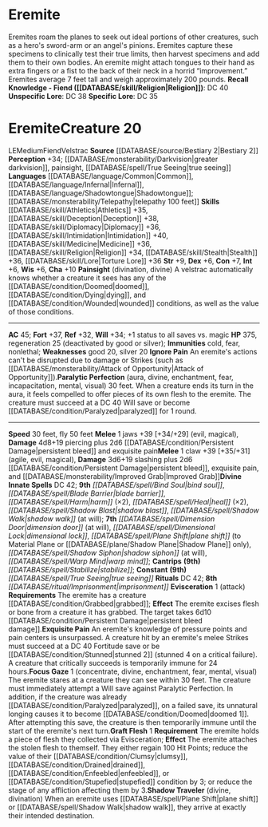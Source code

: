 ﻿---
ac: '45'
alignment: LE
charisma: '+10'
constitution: '+7'
creature_ability:
- Evisceration
- Exquisite Pain
- Focus Gaze
- Graft Flesh
- Ignore Pain
- Painsight
- Paralytic
- Perfection
- Shadow Traveler
creature_family: '[[DATABASE/monsterfamily/Velstrac|Velstrac]]'
dexterity: '+6'
fly_speed: '50'
fortitude: '+37'
hp: '375'
id: '852'
immunity:
- cold
- '[[DATABASE/trait/Fear|fear]]'
- nonlethal
intelligence: '+6'
land_speed: '30'
language:
- '[[DATABASE/language/Common|Common]]'
- '[[DATABASE/language/Infernal|Infernal]]'
- '[[DATABASE/language/Shadowtongue|Shadowtongue]] ; [[DATABASE/monsterability/Telepathy|telepathy
  100 feet]]'
level: '20'
max_speed: '50'
name: Eremite
perception: '+34'
rarity: Common
reflex: '+32'
sense:
- '[[DATABASE/monsterability/Darkvision|greater darkvision]]'
- painsight
- '[[DATABASE/spell/True Seeing|true seeing]]'
size: Medium
skill:
- '[[DATABASE/skill/Athletics|Athletics]] +35'
- '[[DATABASE/skill/Deception|Deception]] +38'
- '[[DATABASE/skill/Diplomacy|Diplomacy]] +36'
- '[[DATABASE/skill/Intimidation|Intimidation]] +40'
- '[[DATABASE/skill/Medicine|Medicine]] +36'
- '[[DATABASE/skill/Religion|Religion]] +34'
- '[[DATABASE/skill/Stealth|Stealth]] +36'
- '[[DATABASE/skill/Lore|TortureLore]] +36'
source: '[[DATABASE/source/Bestiary 2|Bestiary 2]]'
speed:
- 30 feet
- fly 50 feet
spell:
- '[[DATABASE/spell/Bind Soul|Bind Soul]]'
- '[[DATABASE/spell/Blade Barrier|BladeBarrier]]'
- '[[DATABASE/spell/Dimension Door|Dimension Door]]'
- '[[DATABASE/spell/Dimensional Lock|Dimensional Lock]]'
- '[[DATABASE/spell/Harm|Harm]]'
- '[[DATABASE/spell/Heal|Heal]]'
- '[[DATABASE/spell/Plane Shift|Plane Shift]]'
- '[[DATABASE/spell/Shadow Blast|Shadow Blast]]'
- '[[DATABASE/spell/Shadow Siphon|Shadow Siphon]]'
- '[[DATABASE/spell/Shadow Walk|Shadow Walk]]'
- '[[DATABASE/spell/Stabilize|Stabilize]]'
- '[[DATABASE/spell/True Seeing|True Seeing]]'
- '[[DATABASE/spell/Warp Mind|Warp Mind]]'
strength: '+9'
strength_req: '9'
strongest_save:
- Fortitude
trait:
- '[[DATABASE/trait/Fiend|Fiend]]'
- '[[DATABASE/trait/Velstrac|Velstrac]]'
type: Creature
vision: Greater darkvision
weakest_save:
- Reflex
weakness:
- good 20
- silver 20
will: '+34'
wisdom: '+6'

---
# Eremite

Eremites roam the planes to seek out ideal portions of other creatures, such as a hero's sword-arm or an angel's pinions. Eremites capture these specimens to clinically test their true limits, then harvest specimens and add them to their own bodies. An eremite might attach tongues to their hand as extra fingers or a fist to the back of their neck in a horrid “improvement.” Eremites average 7 feet tall and weigh approximately 200 pounds.
**Recall Knowledge - Fiend ([[DATABASE/skill/Religion|Religion]])**: DC 40
**Unspecific Lore**: DC 38
**Specific Lore**: DC 35

# Eremite<span class="item-type">Creature 20</span>

<span class="trait-alignment item-trait">LE</span><span class="trait-size item-trait">Medium</span><span class="item-trait">Fiend</span><span class="item-trait">Velstrac</span>
**Source** [[DATABASE/source/Bestiary 2|Bestiary 2]] 
**Perception** +34; [[DATABASE/monsterability/Darkvision|greater darkvision]], painsight, [[DATABASE/spell/True Seeing|true seeing]]
**Languages** [[DATABASE/language/Common|Common]], [[DATABASE/language/Infernal|Infernal]], [[DATABASE/language/Shadowtongue|Shadowtongue]]; [[DATABASE/monsterability/Telepathy|telepathy 100 feet]]
**Skills** [[DATABASE/skill/Athletics|Athletics]] +35, [[DATABASE/skill/Deception|Deception]] +38, [[DATABASE/skill/Diplomacy|Diplomacy]] +36, [[DATABASE/skill/Intimidation|Intimidation]] +40, [[DATABASE/skill/Medicine|Medicine]] +36, [[DATABASE/skill/Religion|Religion]] +34, [[DATABASE/skill/Stealth|Stealth]] +36, [[DATABASE/skill/Lore|Torture Lore]] +36
**Str** +9, **Dex** +6, **Con** +7, **Int** +6, **Wis** +6, **Cha** +10
**Painsight** (divination, divine) A velstrac automatically knows whether a creature it sees has any of the [[DATABASE/condition/Doomed|doomed]], [[DATABASE/condition/Dying|dying]], and [[DATABASE/condition/Wounded|wounded]] conditions, as well as the value of those conditions.

---
**AC** 45; **Fort** +37, **Ref** +32, **Will** +34; +1 status to all saves vs. magic
**HP** 375, regeneration 25 (deactivated by good or silver); **Immunities** cold, fear, nonlethal; **Weaknesses** good 20, silver 20
<span class="in-box-ability">**Ignore Pain** An eremite's actions can't be disrupted due to damage or Strikes (such as [[DATABASE/monsterability/Attack of Opportunity|Attack of Opportunity]]).</span><span class="in-box-ability">**Paralytic Perfection** (aura, divine, enchantment, fear, incapacitation, mental, visual) 30 feet. When a creature ends its turn in the aura, it feels compelled to offer pieces of its own flesh to the eremite. The creature must succeed at a DC 40 Will save or become [[DATABASE/condition/Paralyzed|paralyzed]] for 1 round.</span>

---
**Speed** 30 feet, fly 50 feet
<span class="in-box-ability">**Melee** <span class="action-icon">1</span> jaws +39 [+34/+29] (evil, magical), **Damage** 4d8+19 piercing plus 2d6 [[DATABASE/condition/Persistent Damage|persistent bleed]] and exquisite pain</span><span class="in-box-ability">**Melee** <span class="action-icon">1</span> claw +39 [+35/+31] (agile, evil, magical), **Damage** 3d6+19 slashing plus 2d6 [[DATABASE/condition/Persistent Damage|persistent bleed]], exquisite pain, and [[DATABASE/monsterability/Improved Grab|Improved Grab]]</span>**Divine Innate Spells** DC 42; **9th** _[[DATABASE/spell/Bind Soul|bind soul]]_, _[[DATABASE/spell/Blade Barrier|blade barrier]]_, _[[DATABASE/spell/Harm|harm]]_ (×2), _[[DATABASE/spell/Heal|heal]]_ (×2), _[[DATABASE/spell/Shadow Blast|shadow blast]]_, _[[DATABASE/spell/Shadow Walk|shadow walk]]_ (at will); **7th** _[[DATABASE/spell/Dimension Door|dimension door]]_ (at will), _[[DATABASE/spell/Dimensional Lock|dimensional lock]]_, _[[DATABASE/spell/Plane Shift|plane shift]]_ (to Material Plane or [[DATABASE/plane/Shadow Plane|Shadow Plane]] only), _[[DATABASE/spell/Shadow Siphon|shadow siphon]]_ (at will), _[[DATABASE/spell/Warp Mind|warp mind]]_; **Cantrips** **(9th)** _[[DATABASE/spell/Stabilize|stabilize]]_; **Constant** **(9th)** _[[DATABASE/spell/True Seeing|true seeing]]_
**Rituals** DC 42; **8th** _[[DATABASE/ritual/Imprisonment|imprisonment]]_
<span class="in-box-ability">**Evisceration** <span class="action-icon">1</span> (attack) **Requirements** The eremite has a creature [[DATABASE/condition/Grabbed|grabbed]]; **Effect** The eremite excises flesh or bone from a creature it has grabbed. The target takes 6d10 [[DATABASE/condition/Persistent Damage|persistent bleed damage]].</span><span class="in-box-ability">**Exquisite Pain** An eremite's knowledge of pressure points and pain centers is unsurpassed. A creature hit by an eremite's melee Strikes must succeed at a DC 40 Fortitude save or be [[DATABASE/condition/Stunned|stunned 2]] (stunned 4 on a critical failure). A creature that critically succeeds is temporarily immune for 24 hours.</span><span class="in-box-ability">**Focus Gaze** <span class="action-icon">1</span> (concentrate, divine, enchantment, fear, mental, visual) The eremite stares at a creature they can see within 30 feet. The creature must immediately attempt a Will save against Paralytic Perfection. In addition, if the creature was already [[DATABASE/condition/Paralyzed|paralyzed]], on a failed save, its unnatural longing causes it to become [[DATABASE/condition/Doomed|doomed 1]]. After attempting this save, the creature is then temporarily immune until the start of the eremite's next turn.</span><span class="in-box-ability">**Graft Flesh** <span class="action-icon">1</span> **Requirement** The eremite holds a piece of flesh they collected via Evisceration; **Effect** The eremite attaches the stolen flesh to themself. They either regain 100 Hit Points; reduce the value of their [[DATABASE/condition/Clumsy|clumsy]], [[DATABASE/condition/Drained|drained]], [[DATABASE/condition/Enfeebled|enfeebled]], or [[DATABASE/condition/Stupefied|stupefied]] condition by 3; or reduce the stage of any affliction affecting them by 3.</span><span class="in-box-ability">**Shadow Traveler** (divine, divination) When an eremite uses [[DATABASE/spell/Plane Shift|plane shift]] or [[DATABASE/spell/Shadow Walk|shadow walk]], they arrive at exactly their intended destination.</span>